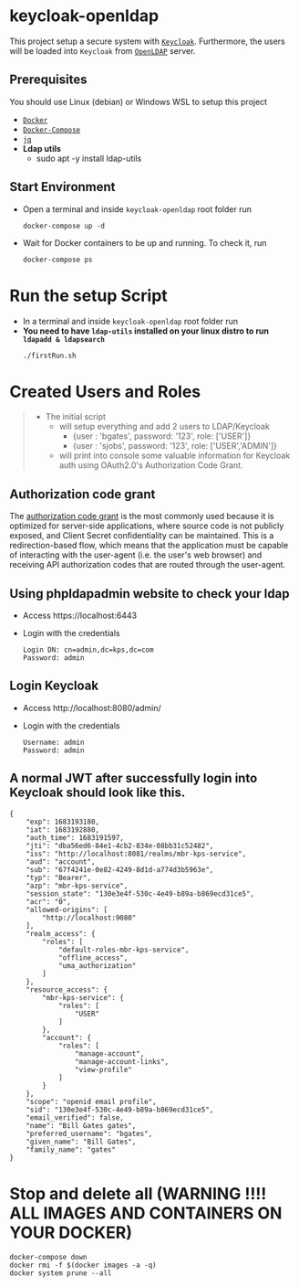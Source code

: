 # keycloak-openldap

This project  setup a secure system with [`Keycloak`](https://www.keycloak.org). Furthermore, the users will be loaded into `Keycloak` from [`OpenLDAP`](https://www.openldap.org) server.

## Prerequisites
You should use Linux (debian) or Windows WSL to setup this project

- [`Docker`](https://www.docker.com/)
- [`Docker-Compose`](https://docs.docker.com/compose/install/)
- [`jq`](https://stedolan.github.io/jq)
- **Ldap utils**  
   - sudo apt -y install ldap-utils

## Start Environment

- Open a terminal and inside `keycloak-openldap` root folder run
  ```
  docker-compose up -d
  ```

- Wait for Docker containers to be up and running. To check it, run
  ```
  docker-compose ps
  ```

# Run the setup Script

- In a terminal and inside `keycloak-openldap` root folder run
- **You need to have `ldap-utils` installed on your linux distro to run `ldapadd & ldapsearch`**
  ```
  ./firstRun.sh
  ```

# Created Users and Roles
> - The initial script 
>   - will setup everything and add 2 users to LDAP/Keycloak
>     - {user : 'bgates', password: '123', role: ['USER']}
>     - {user : 'sjobs', password: '123', role: ['USER','ADMIN']}
>   - will print into console some valuable information for Keycloak auth using OAuth2.0's Authorization Code Grant.


## Authorization code grant

The [authorization code grant](https://tools.ietf.org/html/rfc6749#section-1.3.1)
is the most commonly used because it is optimized for server-side applications,
where source code is not publicly exposed, and Client Secret confidentiality can be maintained.
This is a redirection-based flow, which means that the application must be capable of interacting
with the user-agent (i.e. the user's web browser) and receiving API authorization codes that
are routed through the user-agent.

## Using phpldapadmin website to check your ldap

- Access https://localhost:6443

- Login with the credentials
  ```
  Login DN: cn=admin,dc=kps,dc=com
  Password: admin
  ```

## Login Keycloak

- Access http://localhost:8080/admin/

- Login with the credentials
  ```
  Username: admin
  Password: admin
  ```

## A normal JWT after successfully login into Keycloak should look like this.
```
{
    "exp": 1683193180,
    "iat": 1683192880,
    "auth_time": 1683191597,
    "jti": "dba56ed6-84e1-4cb2-834e-08bb31c52482",
    "iss": "http://localhost:8081/realms/mbr-kps-service",
    "aud": "account",
    "sub": "67f4241e-0e82-4249-8d1d-a774d3b5963e",
    "typ": "Bearer",
    "azp": "mbr-kps-service",
    "session_state": "130e3e4f-530c-4e49-b89a-b869ecd31ce5",
    "acr": "0",
    "allowed-origins": [
        "http://localhost:9080"
    ],
    "realm_access": {
        "roles": [
            "default-roles-mbr-kps-service",
            "offline_access",
            "uma_authorization"
        ]
    },
    "resource_access": {
        "mbr-kps-service": {
            "roles": [
                "USER"
            ]
        },
        "account": {
            "roles": [
                "manage-account",
                "manage-account-links",
                "view-profile"
            ]
        }
    },
    "scope": "openid email profile",
    "sid": "130e3e4f-530c-4e49-b89a-b869ecd31ce5",
    "email_verified": false,
    "name": "Bill Gates gates",
    "preferred_username": "bgates",
    "given_name": "Bill Gates",
    "family_name": "gates"
}
```


# Stop and delete all (WARNING !!!! **ALL IMAGES AND CONTAINERS ON YOUR DOCKER**)

  ```
  docker-compose down
  docker rmi -f $(docker images -a -q)
  docker system prune --all
  
  ```
